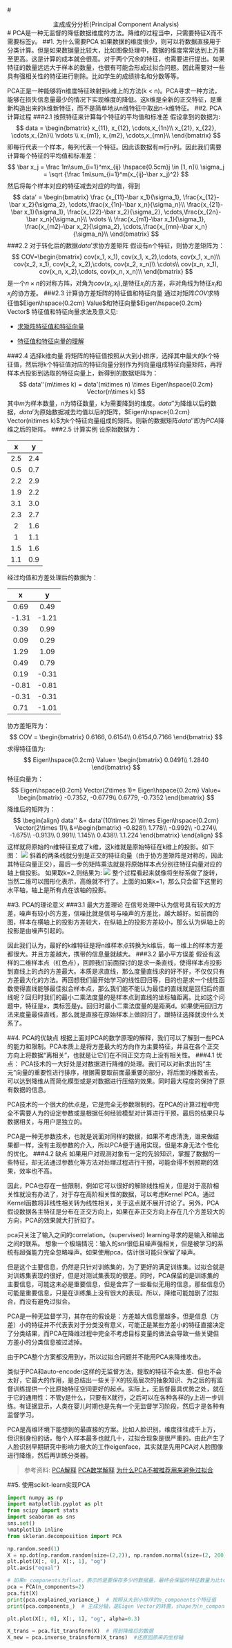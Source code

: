 #<center>主成成分分析(Principal Component Analysis)</center>#
PCA是一种无监督的降低数据维度的方法。降维的过程当中，只需要特征X而不需要标签y。
##1. 为什么需要PCA
如果数据的维度很少，则可以将数据直接用于分类计算。但是如果数据量比较大，比如图像处理中，数据的维度常常达到上万甚至更高。这是计算的成本就会很高。对于两个冗余的特征，也需要进行提出。如果特征的数量远远大于样本的数量，也很有可能会形成过拟合问题。因此需要对一些具有强相关性的特征进行剔除。比如学生的成绩排名和分数等等。

PCA正是一种能够将n维度特征映射到k维上的方法(k < n)。PCA寻求一种方法，能够在损失信息量最少的情况下实现维度的降低。这k维是全新的正交特征，是重新构造出来的k维新特征，而不是简单地从n维特征中取出n-k维特征。
##2. PCA计算过程
###2.1 按照特征来计算每个特征的平均值和标准差
假设拿到的数据为:
$$
data = \begin{bmatrix}
x_{11}, x_{12}, \cdots,x_{1n}\\
x_{21}, x_{22}, \cdots,x_{2n}\\
 \vdots \\
x_{m1}, x_{m2}, \cdots,x_{mn}\\
\end{bmatrix}
$$
即每行代表一个样本，每列代表一个特征。因此该数据有m行n列。因此我们需要计算每个特征的平均值和标准差：
$$
\bar x_j = \frac 1m\sum_{i=1}^mx_{ij} \hspace{0.5cm}j \in [1, n]\\
\sigma_j = \sqrt {\frac 1m\sum_{i=1}^m(x_{ij}-\bar x_j)^2}
$$
然后将每个样本对应的特征减去对应的均值，得到
$$
data' = \begin{bmatrix}
\frac {x_{11}-\bar x_1}{\sigma_1}, \frac{x_{12}-\bar x_2}{\sigma_2}, \cdots,\frac{x_{1n}-\bar x_n}{\sigma_n}\\
\frac{x_{21}-\bar x_1}{\sigma_1}, \frac{x_{22}-\bar x_2}{\sigma_2}, \cdots,\frac{x_{2n}-\bar x_n}{\sigma_n}\\
 \vdots \\
\frac{x_{m1}-\bar x_1}{\sigma_1}, \frac{x_{m2}-\bar x_2}{\sigma_2}, \cdots,\frac{x_{mn}-\bar x_n}{\sigma_n}\\
\end{bmatrix}
$$
###2.2 对于转化后的数据$data'$求协方差矩阵
假设有n个特征，则协方差矩阵为：
$$
COV=\begin{bmatrix}
cov(x_1, x_1), cov(x_1, x_2),\cdots, cov(x_1, x_n)\\
cov(x_2, x_1), cov(x_2, x_2),\cdots, cov(x_2, x_n)\\
\cdots\\
cov(x_n, x_1), cov(x_n, x_2),\cdots, cov(x_n, x_n)\\
\end{bmatrix}
$$
是一个$n\times n$的对称方阵，对角为$cov(x_i, x_i)$,是特征$x_i$的方差，非对角线为特征$x_i$和$x_j$的协方差。
###2.3 计算协方差矩阵的特征值和特征向量
通过对矩阵$COV$求特征值$Eigen\hspace{0.2cm} Value$和特征向量$Eigen\hspace{0.2cm} Vector$
特征值和特征向量求法及意义见:
+ [求矩阵特征值和特征向量]("https://en.wikipedia.org/wiki/Eigenvalues_and_eigenvectors")

+	[特征值和特征向量的理解]("https://www.zhihu.com/question/21874816")

###2.4 选择k维向量
将矩阵的特征值按照从大到小排序，选择其中最大的k个特征值，然后将k个特征值对应的特征向量分别作为列向量组成特征向量矩阵，再将样本点投影到选取的特征向量上，新得到的数据矩阵为：
$$
data''(m\times k) = data'(m\times n) \times Eigen\hspace{0.2cm} Vector(n\times k)
$$
其中$m$为样本数量，$n$为特征数量，$k$为需要降到的维度。$data''$为降维以后的数据，$data'$为原始数据减去均值以后的矩阵，$Eigen\hspace{0.2cm} Vector(n\times k)$为k个特征向量组成的矩阵。则新的数据矩阵$data''$即为$PCA$降维之后的矩阵。
###2.5 计算实例
设原始数据为：

|x  |y  |
|:-:|:-:|
|2.5|2.4|
|0.5|0.7|
|2.2|2.9|
|1.9|2.2|
|3.1|3.0|
|2.3|2.7|
|2  |1.6|
|1  |1.1|
|1.5|1.6|
|1.1|0.9|
经过均值和方差处理后的数据为：

|x  |y  |
|:-:|:-:|
|0.69|0.49|
|-1.31|-1.21|
|0.39|0.99|
|0.09|0.29|
|1.29|1.09|
|0.49|0.79|
|0.19|-0.31|
|-0.81|-0.81|
|-0.31|-0.31|
|0.71|-1.01|
协方差矩阵为：
$$
COV = \begin{bmatrix}
0.6166, 0.6154\\
0.6154,0.7166
\end{bmatrix}
$$
求得特征值为:
$$
Eigen\hspace{0.2cm} Value=
\begin{bmatrix}
0.0491\\
1.2840
\end{bmatrix}
$$
特征向量为：
$$
Eigen\hspace{0.2cm} Vector(2\times 1)=
Eigen\hspace{0.2cm} Value=
\begin{bmatrix}
-0.7352, -0.6779\\
0.6779, -0.7352
\end{bmatrix}
$$
降维后的矩阵为：
$$
\begin{align}
data'' &= data'(10\times 2) \times Eigen\hspace{0.2cm} Vector(2\times 1)\\
&=\begin{bmatrix}
-0.828\\
1.778\\
-0.992\\
-0.274\\
-1.675\\
-0.913\\
0.991\\
1.145\\
0.438\\
1.1.224
\end{bmatrix}
\end{align}
$$
这样就将原始的n维特征变成了k维，这k维就是原始特征在k维上的投影。如下图：
![](./pics/181.png)
斜着的两条线就分别是正交的特征向量（由于协方差矩阵是对称的，因此其特征向量正交），最后一步的矩阵乘法就是将原始样本点分别往特征向量对应的轴上做投影。
如果取k=2,则结果为:
![](./pics/182.png)
整个过程看起来就像将坐标系做了旋转，当然二维可以图形化表示，高维就不行了。上面的如果k=1，那么只会留下这里的水平轴，轴上是所有点在该轴的投影。

##3. PCA的理论意义
###3.1 最大方差理论
在信号处理中认为信号具有较大的方差，噪声有较小的方差，信噪比就是信号与噪声的方差比，越大越好。如前面的图，样本在横轴上的投影方差较大，在纵轴上的投影方差较小，那么认为纵轴上的投影是由噪声引起的。

因此我们认为，最好的k维特征是将n维样本点转换为k维后，每一维上的样本方差都很大。并且方差越大，携带的信息量就越大。
###3.2 最小平方误差
假设有这样的二维样本点（红色点），回顾我们前面探讨的是求一条直线，使得样本点投影到直线上的点的方差最大。本质是求直线，那么度量直线求的好不好，不仅仅只有方差最大化的方法。再回想我们最开始学习的线性回归等，目的也是求一个线性函数使得直线能够最佳拟合样本点，那么我们能不能认为最佳的直线就是回归后的直线呢？回归时我们的最小二乘法度量的是样本点到直线的坐标轴距离。比如这个问题中，特征是x，类标签是y。回归时最小二乘法度量的是距离d。如果使用回归方法来度量最佳直线，那么就是直接在原始样本上做回归了，跟特征选择就没什么关系了。

##4. PCA的优缺点
根据上面对PCA的数学原理的解释，我们可以了解到一些PCA的能力和限制。PCA本质上是将方差最大的方向作为主要特征，并且在各个正交方向上将数据“离相关”，也就是让它们在不同正交方向上没有相关性。
###4.1 优点：
PCA技术的一大好处是对数据进行降维的处理。我们可以对新求出的“主元”向量的重要性进行排序，根据需要取前面最重要的部分，将后面的维数省去，可以达到降维从而简化模型或是对数据进行压缩的效果。同时最大程度的保持了原有数据的信息。

PCA技术的一个很大的优点是，它是完全无参数限制的。在PCA的计算过程中完全不需要人为的设定参数或是根据任何经验模型对计算进行干预，最后的结果只与数据相关，与用户是独立的。

PCA是一种无参数技术，也就是说面对同样的数据，如果不考虑清洗，谁来做结果都一样，没有主观参数的介入，所以PCA便于通用实现，但是本身无法个性化的优化。
###4.2 缺点
如果用户对观测对象有一定的先验知识，掌握了数据的一些特征，却无法通过参数化等方法对处理过程进行干预，可能会得不到预期的效果，效率也不高。

因此，PCA也存在一些限制，例如它可以很好的解除线性相关，但是对于高阶相关性就没有办法了，对于存在高阶相关性的数据，可以考虑Kernel PCA，通过Kernel函数将非线性相关转为线性相关，关于这点就不展开讨论了。另外，PCA假设数据各主特征是分布在正交方向上，如果在非正交方向上存在几个方差较大的方向，PCA的效果就大打折扣了。

pca只关注了输入之间的correlation。(supervised) learning寻求的是输入和输出之间的联系。
想象一个极端情况：输入的snr很低且噪声强相关，但是被学习的系统有超强能力完全忽略噪声。如果使用pca，估计很可能只保留了噪声。

但是这个主要信息，仍然是只针对训练集的，为了更好的满足训练集。过拟合就是对训练集表现的很好，但是对测试集表现的很差。同时，PCA保留的是训练集的主要信息，可能这未必是重要信息，但是舍弃了一些看似无用的信息，那些信息仍可能是重要信息，只是在训练集上没有很大的表现。所以，降维可能加剧了过拟合，而没有避免过拟合。

PCA是一种无监督学习，其存在的假设是：方差越大信息量越多。但是信息（方差）小的特征并不代表表对于分类没有意义，可能正是某些方差小的特征直接决定了分类结果，而PCA在降维过程中完全不考虑目标变量的做法会导致一些关键但方差小的分类信息被过滤掉。

由于PCA整个方案都没用到y，所以过拟合问题并不能用PCA来降维攻击。

类似于PCA和auto-encoder这样的无监督方法，提取的特征不会太差、但也不会太好，它最大的作用，是总结出一些关于X的较高层次的抽象知识、为之后的有监督训练提供一个比原始特征空间更好的起点。实际上，无监督最具优势之处，就在于它的通用性：不管y是什么，只要有X就行，之后可以在各种各样的y上进一步训练。有证据显示，人类在婴儿时期也是先有一个无监督学习阶段，然后才是各种有监督学习。

PCA是高维环境下能想到的最直接的方案。比如人脸识别，维度往往成千上万，但识别身份的话，每个人样本最多也就几十，过拟合现象是很严重的。由此产生了人脸识别早期研究中影响力极大的工作eigenface，其实就是先用PCA对人脸图像进行降维，然后再训练分类器。



>参考资料:
>[PCA解释]("https://mp.weixin.qq.com/s?__biz=MzI2MzAxMTA1Ng==&mid=2649499654&idx=2&sn=23f750ea4c67ac366e60067d8eb448ec&chksm=f25ae799c52d6e8fb2caf0c43e0b47cb4b0df55b1c627186baefad97b3a6deee190400d992de&mpshare=1&scene=2&srcid=0927Ddf4Tr7vrTgZCKdUVyF2&from=timeline&isappinstalled=0#wechat_redirect")
>[PCA数学解释]("https://mp.weixin.qq.com/s?__biz=MzA5ODUxOTA5Mg==&mid=2652551576&idx=1&sn=17a125bb29001b3d8d5e3964dcc599a3&chksm=8b7e48c3bc09c1d55dbab168011cba2a853af5623a24a499a2ae110a4facb07c2a4bd033da36&mpshare=1&scene=2&srcid=0123V8FT7YEhcDXZco9gT4Vf&from=timeline&key=e4aa053ffd46a2720096fdf7de2840d48e8716d03c5dd165e9247c7dcd05d35f32c5a56481c26829d4d3e5dbef395c4877e96528fe3a518bd34d91906f6403e0d63776163f6d172ca17cfb6ba5ea8ad2&ascene=2&uin=MTgwOTU2NjU0MQ%3D%3D&devicetype=android-24&version=26050430&nettype=WIFI&abtest_cookie=AQABAAgAAQBChh4AAAA%3D&pass_ticket=sNCtedDpTEPBC88xUKXM3tzXl%2F606nFOdOXtXdJOeRZjV7St1JAOwsumIcivZwOd&wx_header=1")
>[为什么PCA不被推荐用来避免过拟合]("https://www.zhihu.com/question/47121788/answer/104471170")

##5. 使用scikit-learn实现PCA
```python
import numpy as np
import matplotlib.pyplot as plt
from scipy import stats
import seaboran as sns
sns.set()
%matplotlib inline
from skleran.decomposition import PCA

np.random.seed(1)
X = np.dot(np.random.random(size=(2,2)), np.random.normal(size=(2, 200)))
plt.plot(X[:, 0], X[:, 1], "og")
plt.axis("equal")

# 如果n_components为float，表示的是要保存多少的数据量，最终会保留的特征数量为比total_components*float(n_components)小的最大整数
pca = PCA(n_components=2)
pca.fit(X)
print(pca.explained_variance_)  # 按照从大到小排序的n_components个特征值
print(pca.components_)  # 主成分轴，是Eigen Vector的转置，shape为(n_component, n_features)，按照特征向量(Eigen Value)来排序

plt.plot(X[:, 0], X[:, 1], "og", alpha=0.3)

X_trans = pca.fit_transform(X)  # 得到降维后的数据
X_new = pca.inverse_trainsform(X_trans)  #还原回原来的坐标轴
```